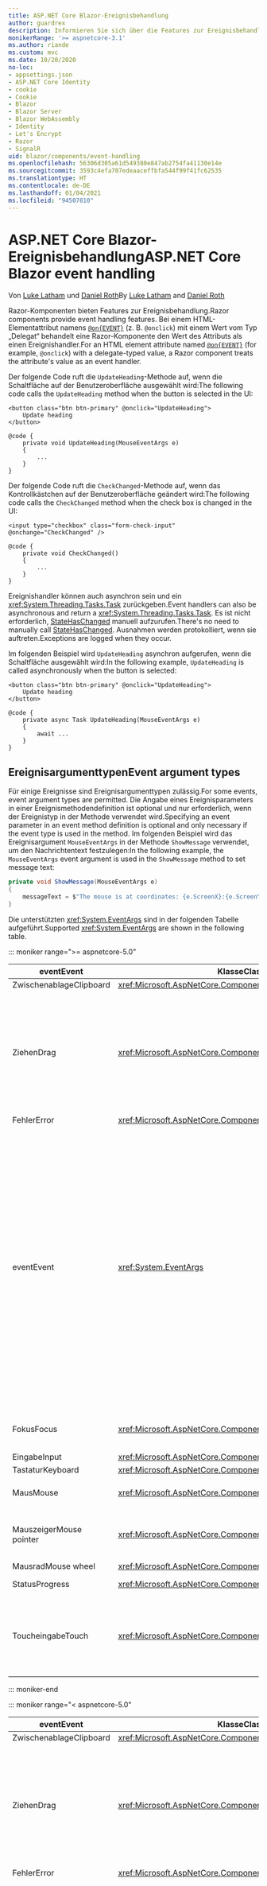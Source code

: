 ```yaml
---
title: ASP.NET Core Blazor-Ereignisbehandlung
author: guardrex
description: Informieren Sie sich über die Features zur Ereignisbehandlung von Blazor, einschließlich Ereignisargumenttypen, Ereignisrückrufe und die Verwaltung von standardmäßigen Browserereignissen.
monikerRange: '>= aspnetcore-3.1'
ms.author: riande
ms.custom: mvc
ms.date: 10/20/2020
no-loc:
- appsettings.json
- ASP.NET Core Identity
- cookie
- Cookie
- Blazor
- Blazor Server
- Blazor WebAssembly
- Identity
- Let's Encrypt
- Razor
- SignalR
uid: blazor/components/event-handling
ms.openlocfilehash: 56306d305a61d549380e847ab2754fa41130e14e
ms.sourcegitcommit: 3593c4efa707edeaaceffbfa544f99f41fc62535
ms.translationtype: HT
ms.contentlocale: de-DE
ms.lasthandoff: 01/04/2021
ms.locfileid: "94507810"
---
```

# <a name="aspnet-core-no-locblazor-event-handling"></a><span data-ttu-id="d9e02-103">ASP.NET Core Blazor-Ereignisbehandlung</span><span class="sxs-lookup"><span data-stu-id="d9e02-103">ASP.NET Core Blazor event handling</span></span>

<span data-ttu-id="d9e02-104">Von [Luke Latham](https://github.com/guardrex) und [Daniel Roth](https://github.com/danroth27)</span><span class="sxs-lookup"><span data-stu-id="d9e02-104">By [Luke Latham](https://github.com/guardrex) and [Daniel Roth](https://github.com/danroth27)</span></span>

<span data-ttu-id="d9e02-105">Razor-Komponenten bieten Features zur Ereignisbehandlung.</span><span class="sxs-lookup"><span data-stu-id="d9e02-105">Razor components provide event handling features.</span></span> <span data-ttu-id="d9e02-106">Bei einem HTML-Elementattribut namens [`@on{EVENT}`](xref:mvc/views/razor#onevent) (z. B. `@onclick`) mit einem Wert vom Typ „Delegat“ behandelt eine Razor-Komponente den Wert des Attributs als einen Ereignishandler.</span><span class="sxs-lookup"><span data-stu-id="d9e02-106">For an HTML element attribute named [`@on{EVENT}`](xref:mvc/views/razor#onevent) (for example, `@onclick`) with a delegate-typed value, a Razor component treats the attribute's value as an event handler.</span></span>

<span data-ttu-id="d9e02-107">Der folgende Code ruft die `UpdateHeading`-Methode auf, wenn die Schaltfläche auf der Benutzeroberfläche ausgewählt wird:</span><span class="sxs-lookup"><span data-stu-id="d9e02-107">The following code calls the `UpdateHeading` method when the button is selected in the UI:</span></span>

```razor
<button class="btn btn-primary" @onclick="UpdateHeading">
    Update heading
</button>

@code {
    private void UpdateHeading(MouseEventArgs e)
    {
        ...
    }
}
```

<span data-ttu-id="d9e02-108">Der folgende Code ruft die `CheckChanged`-Methode auf, wenn das Kontrollkästchen auf der Benutzeroberfläche geändert wird:</span><span class="sxs-lookup"><span data-stu-id="d9e02-108">The following code calls the `CheckChanged` method when the check box is changed in the UI:</span></span>

```razor
<input type="checkbox" class="form-check-input" @onchange="CheckChanged" />

@code {
    private void CheckChanged()
    {
        ...
    }
}
```

<span data-ttu-id="d9e02-109">Ereignishandler können auch asynchron sein und ein <xref:System.Threading.Tasks.Task> zurückgeben.</span><span class="sxs-lookup"><span data-stu-id="d9e02-109">Event handlers can also be asynchronous and return a <xref:System.Threading.Tasks.Task>.</span></span> <span data-ttu-id="d9e02-110">Es ist nicht erforderlich, [StateHasChanged](xref:blazor/components/lifecycle#state-changes) manuell aufzurufen.</span><span class="sxs-lookup"><span data-stu-id="d9e02-110">There's no need to manually call [StateHasChanged](xref:blazor/components/lifecycle#state-changes).</span></span> <span data-ttu-id="d9e02-111">Ausnahmen werden protokolliert, wenn sie auftreten.</span><span class="sxs-lookup"><span data-stu-id="d9e02-111">Exceptions are logged when they occur.</span></span>

<span data-ttu-id="d9e02-112">Im folgenden Beispiel wird `UpdateHeading` asynchron aufgerufen, wenn die Schaltfläche ausgewählt wird:</span><span class="sxs-lookup"><span data-stu-id="d9e02-112">In the following example, `UpdateHeading` is called asynchronously when the button is selected:</span></span>

```razor
<button class="btn btn-primary" @onclick="UpdateHeading">
    Update heading
</button>

@code {
    private async Task UpdateHeading(MouseEventArgs e)
    {
        await ...
    }
}
```

## <a name="event-argument-types"></a><span data-ttu-id="d9e02-113">Ereignisargumenttypen</span><span class="sxs-lookup"><span data-stu-id="d9e02-113">Event argument types</span></span>

<span data-ttu-id="d9e02-114">Für einige Ereignisse sind Ereignisargumenttypen zulässig.</span><span class="sxs-lookup"><span data-stu-id="d9e02-114">For some events, event argument types are permitted.</span></span> <span data-ttu-id="d9e02-115">Die Angabe eines Ereignisparameters in einer Ereignismethodendefinition ist optional und nur erforderlich, wenn der Ereignistyp in der Methode verwendet wird.</span><span class="sxs-lookup"><span data-stu-id="d9e02-115">Specifying an event parameter in an event method definition is optional and only necessary if the event type is used in the method.</span></span> <span data-ttu-id="d9e02-116">Im folgenden Beispiel wird das Ereignisargument `MouseEventArgs` in der Methode `ShowMessage` verwendet, um den Nachrichtentext festzulegen:</span><span class="sxs-lookup"><span data-stu-id="d9e02-116">In the following example, the `MouseEventArgs` event argument is used in the `ShowMessage` method to set message text:</span></span>

```csharp
private void ShowMessage(MouseEventArgs e)
{
    messageText = $"The mouse is at coordinates: {e.ScreenX}:{e.ScreenY}";
}
```

<span data-ttu-id="d9e02-117">Die unterstützten <xref:System.EventArgs> sind in der folgenden Tabelle aufgeführt.</span><span class="sxs-lookup"><span data-stu-id="d9e02-117">Supported <xref:System.EventArgs> are shown in the following table.</span></span>

::: moniker range=">= aspnetcore-5.0"

| <span data-ttu-id="d9e02-118">event</span><span class="sxs-lookup"><span data-stu-id="d9e02-118">Event</span></span>            | <span data-ttu-id="d9e02-119">Klasse</span><span class="sxs-lookup"><span data-stu-id="d9e02-119">Class</span></span>  | <span data-ttu-id="d9e02-120">DOM-Ereignisse und -Hinweise</span><span class="sxs-lookup"><span data-stu-id="d9e02-120">DOM events and notes</span></span> |
| ---------------- | ------ | -------------------- |
| <span data-ttu-id="d9e02-121">Zwischenablage</span><span class="sxs-lookup"><span data-stu-id="d9e02-121">Clipboard</span></span>        | <xref:Microsoft.AspNetCore.Components.Web.ClipboardEventArgs> | <span data-ttu-id="d9e02-122">`oncut`, `oncopy`, `onpaste`</span><span class="sxs-lookup"><span data-stu-id="d9e02-122">`oncut`, `oncopy`, `onpaste`</span></span> |
| <span data-ttu-id="d9e02-123">Ziehen</span><span class="sxs-lookup"><span data-stu-id="d9e02-123">Drag</span></span>             | <xref:Microsoft.AspNetCore.Components.Web.DragEventArgs> | <span data-ttu-id="d9e02-124">`ondrag`, `ondragstart`, `ondragenter`, `ondragleave`, `ondragover`, `ondrop`, `ondragend`</span><span class="sxs-lookup"><span data-stu-id="d9e02-124">`ondrag`, `ondragstart`, `ondragenter`, `ondragleave`, `ondragover`, `ondrop`, `ondragend`</span></span><br><br><span data-ttu-id="d9e02-125"><xref:Microsoft.AspNetCore.Components.Web.DataTransfer> und <xref:Microsoft.AspNetCore.Components.Web.DataTransferItem> speichern gezogene Elementdaten.</span><span class="sxs-lookup"><span data-stu-id="d9e02-125"><xref:Microsoft.AspNetCore.Components.Web.DataTransfer> and <xref:Microsoft.AspNetCore.Components.Web.DataTransferItem> hold dragged item data.</span></span><br><br><span data-ttu-id="d9e02-126">Implementiert Drag & Drop in Blazor-Apps mit [JS-Interop](xref:blazor/call-javascript-from-dotnet) und der [HTML-Drag & Drop-API](https://developer.mozilla.org/docs/Web/API/HTML_Drag_and_Drop_API).</span><span class="sxs-lookup"><span data-stu-id="d9e02-126">Implement drag and drop in Blazor apps using [JS interop](xref:blazor/call-javascript-from-dotnet) with [HTML Drag and Drop API](https://developer.mozilla.org/docs/Web/API/HTML_Drag_and_Drop_API).</span></span> |
| <span data-ttu-id="d9e02-127">Fehler</span><span class="sxs-lookup"><span data-stu-id="d9e02-127">Error</span></span>            | <xref:Microsoft.AspNetCore.Components.Web.ErrorEventArgs> | `onerror` |
| <span data-ttu-id="d9e02-128">event</span><span class="sxs-lookup"><span data-stu-id="d9e02-128">Event</span></span>            | <xref:System.EventArgs> | <span data-ttu-id="d9e02-129">*Allgemein*</span><span class="sxs-lookup"><span data-stu-id="d9e02-129">*General*</span></span><br><span data-ttu-id="d9e02-130">`onactivate`, `onbeforeactivate`, `onbeforedeactivate`, `ondeactivate`, `onfullscreenchange`, `onfullscreenerror`, `onloadeddata`, `onloadedmetadata`, `onpointerlockchange`, `onpointerlockerror`, `onreadystatechange`, `onscroll`</span><span class="sxs-lookup"><span data-stu-id="d9e02-130">`onactivate`, `onbeforeactivate`, `onbeforedeactivate`, `ondeactivate`, `onfullscreenchange`, `onfullscreenerror`, `onloadeddata`, `onloadedmetadata`, `onpointerlockchange`, `onpointerlockerror`, `onreadystatechange`, `onscroll`</span></span><br><br><span data-ttu-id="d9e02-131">*Zwischenablage*</span><span class="sxs-lookup"><span data-stu-id="d9e02-131">*Clipboard*</span></span><br><span data-ttu-id="d9e02-132">`onbeforecut`, `onbeforecopy`, `onbeforepaste`</span><span class="sxs-lookup"><span data-stu-id="d9e02-132">`onbeforecut`, `onbeforecopy`, `onbeforepaste`</span></span><br><br><span data-ttu-id="d9e02-133">*Eingabe*</span><span class="sxs-lookup"><span data-stu-id="d9e02-133">*Input*</span></span><br><span data-ttu-id="d9e02-134">`oninvalid`, `onreset`, `onselect`, `onselectionchange`, `onselectstart`, `onsubmit`</span><span class="sxs-lookup"><span data-stu-id="d9e02-134">`oninvalid`, `onreset`, `onselect`, `onselectionchange`, `onselectstart`, `onsubmit`</span></span><br><br><span data-ttu-id="d9e02-135">*Medien*</span><span class="sxs-lookup"><span data-stu-id="d9e02-135">*Media*</span></span><br><span data-ttu-id="d9e02-136">`oncanplay`, `oncanplaythrough`, `oncuechange`, `ondurationchange`, `onemptied`, `onended`, `onpause`, `onplay`, `onplaying`, `onratechange`, `onseeked`, `onseeking`, `onstalled`, `onstop`, `onsuspend`, `ontimeupdate`, `ontoggle`, `onvolumechange`, `onwaiting`</span><span class="sxs-lookup"><span data-stu-id="d9e02-136">`oncanplay`, `oncanplaythrough`, `oncuechange`, `ondurationchange`, `onemptied`, `onended`, `onpause`, `onplay`, `onplaying`, `onratechange`, `onseeked`, `onseeking`, `onstalled`, `onstop`, `onsuspend`, `ontimeupdate`, `ontoggle`, `onvolumechange`, `onwaiting`</span></span><br><br><span data-ttu-id="d9e02-137"><xref:Microsoft.AspNetCore.Components.Web.EventHandlers> enthält Attribute zum Konfigurieren der Zuordnungen zwischen Ereignisnamen und Ereignisargumenttypen.</span><span class="sxs-lookup"><span data-stu-id="d9e02-137"><xref:Microsoft.AspNetCore.Components.Web.EventHandlers> holds attributes to configure the mappings between event names and event argument types.</span></span> |
| <span data-ttu-id="d9e02-138">Fokus</span><span class="sxs-lookup"><span data-stu-id="d9e02-138">Focus</span></span>            | <xref:Microsoft.AspNetCore.Components.Web.FocusEventArgs> | <span data-ttu-id="d9e02-139">`onfocus`, `onblur`, `onfocusin`, `onfocusout`</span><span class="sxs-lookup"><span data-stu-id="d9e02-139">`onfocus`, `onblur`, `onfocusin`, `onfocusout`</span></span><br><br><span data-ttu-id="d9e02-140">Umfasst nicht die Unterstützung für `relatedTarget`.</span><span class="sxs-lookup"><span data-stu-id="d9e02-140">Doesn't include support for `relatedTarget`.</span></span> |
| <span data-ttu-id="d9e02-141">Eingabe</span><span class="sxs-lookup"><span data-stu-id="d9e02-141">Input</span></span>            | <xref:Microsoft.AspNetCore.Components.ChangeEventArgs> | <span data-ttu-id="d9e02-142">`onchange`, `oninput`</span><span class="sxs-lookup"><span data-stu-id="d9e02-142">`onchange`, `oninput`</span></span> |
| <span data-ttu-id="d9e02-143">Tastatur</span><span class="sxs-lookup"><span data-stu-id="d9e02-143">Keyboard</span></span>         | <xref:Microsoft.AspNetCore.Components.Web.KeyboardEventArgs> | <span data-ttu-id="d9e02-144">`onkeydown`, `onkeypress`, `onkeyup`</span><span class="sxs-lookup"><span data-stu-id="d9e02-144">`onkeydown`, `onkeypress`, `onkeyup`</span></span> |
| <span data-ttu-id="d9e02-145">Maus</span><span class="sxs-lookup"><span data-stu-id="d9e02-145">Mouse</span></span>            | <xref:Microsoft.AspNetCore.Components.Web.MouseEventArgs> | <span data-ttu-id="d9e02-146">`onclick`, `oncontextmenu`, `ondblclick`, `onmousedown`, `onmouseup`, `onmouseover`, `onmousemove`, `onmouseout`</span><span class="sxs-lookup"><span data-stu-id="d9e02-146">`onclick`, `oncontextmenu`, `ondblclick`, `onmousedown`, `onmouseup`, `onmouseover`, `onmousemove`, `onmouseout`</span></span> |
| <span data-ttu-id="d9e02-147">Mauszeiger</span><span class="sxs-lookup"><span data-stu-id="d9e02-147">Mouse pointer</span></span>    | <xref:Microsoft.AspNetCore.Components.Web.PointerEventArgs> | <span data-ttu-id="d9e02-148">`onpointerdown`, `onpointerup`, `onpointercancel`, `onpointermove`, `onpointerover`, `onpointerout`, `onpointerenter`, `onpointerleave`, `ongotpointercapture`, `onlostpointercapture`</span><span class="sxs-lookup"><span data-stu-id="d9e02-148">`onpointerdown`, `onpointerup`, `onpointercancel`, `onpointermove`, `onpointerover`, `onpointerout`, `onpointerenter`, `onpointerleave`, `ongotpointercapture`, `onlostpointercapture`</span></span> |
| <span data-ttu-id="d9e02-149">Mausrad</span><span class="sxs-lookup"><span data-stu-id="d9e02-149">Mouse wheel</span></span>      | <xref:Microsoft.AspNetCore.Components.Web.WheelEventArgs> | <span data-ttu-id="d9e02-150">`onwheel`, `onmousewheel`</span><span class="sxs-lookup"><span data-stu-id="d9e02-150">`onwheel`, `onmousewheel`</span></span> |
| <span data-ttu-id="d9e02-151">Status</span><span class="sxs-lookup"><span data-stu-id="d9e02-151">Progress</span></span>         | <xref:Microsoft.AspNetCore.Components.Web.ProgressEventArgs> | <span data-ttu-id="d9e02-152">`onabort`, `onload`, `onloadend`, `onloadstart`, `onprogress`, `ontimeout`</span><span class="sxs-lookup"><span data-stu-id="d9e02-152">`onabort`, `onload`, `onloadend`, `onloadstart`, `onprogress`, `ontimeout`</span></span> |
| <span data-ttu-id="d9e02-153">Toucheingabe</span><span class="sxs-lookup"><span data-stu-id="d9e02-153">Touch</span></span>            | <xref:Microsoft.AspNetCore.Components.Web.TouchEventArgs> | <span data-ttu-id="d9e02-154">`ontouchstart`, `ontouchend`, `ontouchmove`, `ontouchenter`, `ontouchleave`, `ontouchcancel`</span><span class="sxs-lookup"><span data-stu-id="d9e02-154">`ontouchstart`, `ontouchend`, `ontouchmove`, `ontouchenter`, `ontouchleave`, `ontouchcancel`</span></span><br><br><span data-ttu-id="d9e02-155"><xref:Microsoft.AspNetCore.Components.Web.TouchPoint> stellt einen einzelnen Kontaktpunkt auf einem Gerät mit Berührungseingabe dar.</span><span class="sxs-lookup"><span data-stu-id="d9e02-155"><xref:Microsoft.AspNetCore.Components.Web.TouchPoint> represents a single contact point on a touch-sensitive device.</span></span> |

::: moniker-end

::: moniker range="< aspnetcore-5.0"

| <span data-ttu-id="d9e02-156">event</span><span class="sxs-lookup"><span data-stu-id="d9e02-156">Event</span></span>            | <span data-ttu-id="d9e02-157">Klasse</span><span class="sxs-lookup"><span data-stu-id="d9e02-157">Class</span></span> | <span data-ttu-id="d9e02-158">DOM-Ereignisse und -Hinweise</span><span class="sxs-lookup"><span data-stu-id="d9e02-158">DOM events and notes</span></span> |
| ---------------- | ----- | -------------------- |
| <span data-ttu-id="d9e02-159">Zwischenablage</span><span class="sxs-lookup"><span data-stu-id="d9e02-159">Clipboard</span></span>        | <xref:Microsoft.AspNetCore.Components.Web.ClipboardEventArgs> | <span data-ttu-id="d9e02-160">`oncut`, `oncopy`, `onpaste`</span><span class="sxs-lookup"><span data-stu-id="d9e02-160">`oncut`, `oncopy`, `onpaste`</span></span> |
| <span data-ttu-id="d9e02-161">Ziehen</span><span class="sxs-lookup"><span data-stu-id="d9e02-161">Drag</span></span>             | <xref:Microsoft.AspNetCore.Components.Web.DragEventArgs> | <span data-ttu-id="d9e02-162">`ondrag`, `ondragstart`, `ondragenter`, `ondragleave`, `ondragover`, `ondrop`, `ondragend`</span><span class="sxs-lookup"><span data-stu-id="d9e02-162">`ondrag`, `ondragstart`, `ondragenter`, `ondragleave`, `ondragover`, `ondrop`, `ondragend`</span></span><br><br><span data-ttu-id="d9e02-163"><xref:Microsoft.AspNetCore.Components.Web.DataTransfer> und <xref:Microsoft.AspNetCore.Components.Web.DataTransferItem> speichern gezogene Elementdaten.</span><span class="sxs-lookup"><span data-stu-id="d9e02-163"><xref:Microsoft.AspNetCore.Components.Web.DataTransfer> and <xref:Microsoft.AspNetCore.Components.Web.DataTransferItem> hold dragged item data.</span></span><br><br><span data-ttu-id="d9e02-164">Implementiert Drag & Drop in Blazor-Apps mit [JS-Interop](xref:blazor/call-javascript-from-dotnet) und der [HTML-Drag & Drop-API](https://developer.mozilla.org/docs/Web/API/HTML_Drag_and_Drop_API).</span><span class="sxs-lookup"><span data-stu-id="d9e02-164">Implement drag and drop in Blazor apps using [JS interop](xref:blazor/call-javascript-from-dotnet) with [HTML Drag and Drop API](https://developer.mozilla.org/docs/Web/API/HTML_Drag_and_Drop_API).</span></span> |
| <span data-ttu-id="d9e02-165">Fehler</span><span class="sxs-lookup"><span data-stu-id="d9e02-165">Error</span></span>            | <xref:Microsoft.AspNetCore.Components.Web.ErrorEventArgs> | `onerror` |
| <span data-ttu-id="d9e02-166">event</span><span class="sxs-lookup"><span data-stu-id="d9e02-166">Event</span></span>            | <xref:System.EventArgs> | <span data-ttu-id="d9e02-167">*Allgemein*</span><span class="sxs-lookup"><span data-stu-id="d9e02-167">*General*</span></span><br><span data-ttu-id="d9e02-168">`onactivate`, `onbeforeactivate`, `onbeforedeactivate`, `ondeactivate`, `onfullscreenchange`, `onfullscreenerror`, `onloadeddata`, `onloadedmetadata`, `onpointerlockchange`, `onpointerlockerror`, `onreadystatechange`, `onscroll`</span><span class="sxs-lookup"><span data-stu-id="d9e02-168">`onactivate`, `onbeforeactivate`, `onbeforedeactivate`, `ondeactivate`, `onfullscreenchange`, `onfullscreenerror`, `onloadeddata`, `onloadedmetadata`, `onpointerlockchange`, `onpointerlockerror`, `onreadystatechange`, `onscroll`</span></span><br><br><span data-ttu-id="d9e02-169">*Zwischenablage*</span><span class="sxs-lookup"><span data-stu-id="d9e02-169">*Clipboard*</span></span><br><span data-ttu-id="d9e02-170">`onbeforecut`, `onbeforecopy`, `onbeforepaste`</span><span class="sxs-lookup"><span data-stu-id="d9e02-170">`onbeforecut`, `onbeforecopy`, `onbeforepaste`</span></span><br><br><span data-ttu-id="d9e02-171">*Eingabe*</span><span class="sxs-lookup"><span data-stu-id="d9e02-171">*Input*</span></span><br><span data-ttu-id="d9e02-172">`oninvalid`, `onreset`, `onselect`, `onselectionchange`, `onselectstart`, `onsubmit`</span><span class="sxs-lookup"><span data-stu-id="d9e02-172">`oninvalid`, `onreset`, `onselect`, `onselectionchange`, `onselectstart`, `onsubmit`</span></span><br><br><span data-ttu-id="d9e02-173">*Medien*</span><span class="sxs-lookup"><span data-stu-id="d9e02-173">*Media*</span></span><br><span data-ttu-id="d9e02-174">`oncanplay`, `oncanplaythrough`, `oncuechange`, `ondurationchange`, `onemptied`, `onended`, `onpause`, `onplay`, `onplaying`, `onratechange`, `onseeked`, `onseeking`, `onstalled`, `onstop`, `onsuspend`, `ontimeupdate`, `onvolumechange`, `onwaiting`</span><span class="sxs-lookup"><span data-stu-id="d9e02-174">`oncanplay`, `oncanplaythrough`, `oncuechange`, `ondurationchange`, `onemptied`, `onended`, `onpause`, `onplay`, `onplaying`, `onratechange`, `onseeked`, `onseeking`, `onstalled`, `onstop`, `onsuspend`, `ontimeupdate`, `onvolumechange`, `onwaiting`</span></span><br><br><span data-ttu-id="d9e02-175"><xref:Microsoft.AspNetCore.Components.Web.EventHandlers> enthält Attribute zum Konfigurieren der Zuordnungen zwischen Ereignisnamen und Ereignisargumenttypen.</span><span class="sxs-lookup"><span data-stu-id="d9e02-175"><xref:Microsoft.AspNetCore.Components.Web.EventHandlers> holds attributes to configure the mappings between event names and event argument types.</span></span> |
| <span data-ttu-id="d9e02-176">Fokus</span><span class="sxs-lookup"><span data-stu-id="d9e02-176">Focus</span></span>            | <xref:Microsoft.AspNetCore.Components.Web.FocusEventArgs> | <span data-ttu-id="d9e02-177">`onfocus`, `onblur`, `onfocusin`, `onfocusout`</span><span class="sxs-lookup"><span data-stu-id="d9e02-177">`onfocus`, `onblur`, `onfocusin`, `onfocusout`</span></span><br><br><span data-ttu-id="d9e02-178">Umfasst nicht die Unterstützung für `relatedTarget`.</span><span class="sxs-lookup"><span data-stu-id="d9e02-178">Doesn't include support for `relatedTarget`.</span></span> |
| <span data-ttu-id="d9e02-179">Eingabe</span><span class="sxs-lookup"><span data-stu-id="d9e02-179">Input</span></span>            | <xref:Microsoft.AspNetCore.Components.ChangeEventArgs> | <span data-ttu-id="d9e02-180">`onchange`, `oninput`</span><span class="sxs-lookup"><span data-stu-id="d9e02-180">`onchange`, `oninput`</span></span> |
| <span data-ttu-id="d9e02-181">Tastatur</span><span class="sxs-lookup"><span data-stu-id="d9e02-181">Keyboard</span></span>         | <xref:Microsoft.AspNetCore.Components.Web.KeyboardEventArgs> | <span data-ttu-id="d9e02-182">`onkeydown`, `onkeypress`, `onkeyup`</span><span class="sxs-lookup"><span data-stu-id="d9e02-182">`onkeydown`, `onkeypress`, `onkeyup`</span></span> |
| <span data-ttu-id="d9e02-183">Maus</span><span class="sxs-lookup"><span data-stu-id="d9e02-183">Mouse</span></span>            | <xref:Microsoft.AspNetCore.Components.Web.MouseEventArgs> | <span data-ttu-id="d9e02-184">`onclick`, `oncontextmenu`, `ondblclick`, `onmousedown`, `onmouseup`, `onmouseover`, `onmousemove`, `onmouseout`</span><span class="sxs-lookup"><span data-stu-id="d9e02-184">`onclick`, `oncontextmenu`, `ondblclick`, `onmousedown`, `onmouseup`, `onmouseover`, `onmousemove`, `onmouseout`</span></span> |
| <span data-ttu-id="d9e02-185">Mauszeiger</span><span class="sxs-lookup"><span data-stu-id="d9e02-185">Mouse pointer</span></span>    | <xref:Microsoft.AspNetCore.Components.Web.PointerEventArgs> | <span data-ttu-id="d9e02-186">`onpointerdown`, `onpointerup`, `onpointercancel`, `onpointermove`, `onpointerover`, `onpointerout`, `onpointerenter`, `onpointerleave`, `ongotpointercapture`, `onlostpointercapture`</span><span class="sxs-lookup"><span data-stu-id="d9e02-186">`onpointerdown`, `onpointerup`, `onpointercancel`, `onpointermove`, `onpointerover`, `onpointerout`, `onpointerenter`, `onpointerleave`, `ongotpointercapture`, `onlostpointercapture`</span></span> |
| <span data-ttu-id="d9e02-187">Mausrad</span><span class="sxs-lookup"><span data-stu-id="d9e02-187">Mouse wheel</span></span>      | <xref:Microsoft.AspNetCore.Components.Web.WheelEventArgs> | <span data-ttu-id="d9e02-188">`onwheel`, `onmousewheel`</span><span class="sxs-lookup"><span data-stu-id="d9e02-188">`onwheel`, `onmousewheel`</span></span> |
| <span data-ttu-id="d9e02-189">Status</span><span class="sxs-lookup"><span data-stu-id="d9e02-189">Progress</span></span>         | <xref:Microsoft.AspNetCore.Components.Web.ProgressEventArgs> | <span data-ttu-id="d9e02-190">`onabort`, `onload`, `onloadend`, `onloadstart`, `onprogress`, `ontimeout`</span><span class="sxs-lookup"><span data-stu-id="d9e02-190">`onabort`, `onload`, `onloadend`, `onloadstart`, `onprogress`, `ontimeout`</span></span> |
| <span data-ttu-id="d9e02-191">Toucheingabe</span><span class="sxs-lookup"><span data-stu-id="d9e02-191">Touch</span></span>            | <xref:Microsoft.AspNetCore.Components.Web.TouchEventArgs> | <span data-ttu-id="d9e02-192">`ontouchstart`, `ontouchend`, `ontouchmove`, `ontouchenter`, `ontouchleave`, `ontouchcancel`</span><span class="sxs-lookup"><span data-stu-id="d9e02-192">`ontouchstart`, `ontouchend`, `ontouchmove`, `ontouchenter`, `ontouchleave`, `ontouchcancel`</span></span><br><br><span data-ttu-id="d9e02-193"><xref:Microsoft.AspNetCore.Components.Web.TouchPoint> stellt einen einzelnen Kontaktpunkt auf einem Gerät mit Berührungseingabe dar.</span><span class="sxs-lookup"><span data-stu-id="d9e02-193"><xref:Microsoft.AspNetCore.Components.Web.TouchPoint> represents a single contact point on a touch-sensitive device.</span></span> |

::: moniker-end

<span data-ttu-id="d9e02-194">Weitere Informationen finden Sie in den folgenden Ressourcen:</span><span class="sxs-lookup"><span data-stu-id="d9e02-194">For more information, see the following resources:</span></span>

* <span data-ttu-id="d9e02-195">[`EventArgs`-Klassen in der ASP.NET Core Verweisquelle (dotnet/aspnetcore `master` branch)](https://github.com/dotnet/aspnetcore/tree/master/src/Components/Web/src/Web).</span><span class="sxs-lookup"><span data-stu-id="d9e02-195">[`EventArgs` classes in the ASP.NET Core reference source (dotnet/aspnetcore `master` branch)](https://github.com/dotnet/aspnetcore/tree/master/src/Components/Web/src/Web).</span></span> <span data-ttu-id="d9e02-196">Der `master`-Branch stellt die API dar, die sich für das *nächste* ASP.NET Core-Release in Entwicklung befindet.</span><span class="sxs-lookup"><span data-stu-id="d9e02-196">The `master` branch represents API under development for the *next* ASP.NET Core release.</span></span> <span data-ttu-id="d9e02-197">Wählen Sie für das aktuelle Release den entsprechenden GitHub-Repositorybranch aus (z. B. `release/3.1`).</span><span class="sxs-lookup"><span data-stu-id="d9e02-197">For the current release, select the appropriate GitHub repository branch (for example, `release/3.1`).</span></span>
* <span data-ttu-id="d9e02-198">[MDN-Webdokumentationen: GlobalEventHandlers](https://developer.mozilla.org/docs/Web/API/GlobalEventHandlers): Enthält Informationen dazu, welche HTML-Elemente die einzelnen DOM-Ereignisse unterstützen.</span><span class="sxs-lookup"><span data-stu-id="d9e02-198">[MDN web docs: GlobalEventHandlers](https://developer.mozilla.org/docs/Web/API/GlobalEventHandlers): Includes information on which HTML elements support each DOM event.</span></span>

## <a name="lambda-expressions"></a><span data-ttu-id="d9e02-199">Lambdaausdrücke</span><span class="sxs-lookup"><span data-stu-id="d9e02-199">Lambda expressions</span></span>

<span data-ttu-id="d9e02-200">[Lambdaausdrücke](/dotnet/csharp/programming-guide/statements-expressions-operators/lambda-expressions) können ebenfalls verwendet werden:</span><span class="sxs-lookup"><span data-stu-id="d9e02-200">[Lambda expressions](/dotnet/csharp/programming-guide/statements-expressions-operators/lambda-expressions) can also be used:</span></span>

```razor
<button @onclick="@(e => Console.WriteLine("Hello, world!"))">Say hello</button>
```

<span data-ttu-id="d9e02-201">Es ist häufig praktisch, über zusätzliche Werte zusammenzuschlagen, z. B. bei der Iteration über eine Reihe von Elementen.</span><span class="sxs-lookup"><span data-stu-id="d9e02-201">It's often convenient to close over additional values, such as when iterating over a set of elements.</span></span> <span data-ttu-id="d9e02-202">Das folgende Beispiel erstellt drei Schaltflächen, die jeweils `UpdateHeading` aufrufen, wobei ein Ereignisargument (<xref:Microsoft.AspNetCore.Components.Web.MouseEventArgs>) und seine Schaltflächennummer (`buttonNumber`) übergeben werden, wenn sie auf der Benutzeroberfläche ausgewählt werden:</span><span class="sxs-lookup"><span data-stu-id="d9e02-202">The following example creates three buttons, each of which calls `UpdateHeading` passing an event argument (<xref:Microsoft.AspNetCore.Components.Web.MouseEventArgs>) and its button number (`buttonNumber`) when selected in the UI:</span></span>

```razor
<h2>@message</h2>

@for (var i = 1; i < 4; i++)
{
    var buttonNumber = i;

    <button class="btn btn-primary"
            @onclick="@(e => UpdateHeading(e, buttonNumber))">
        Button #@i
    </button>
}

@code {
    private string message = "Select a button to learn its position.";

    private void UpdateHeading(MouseEventArgs e, int buttonNumber)
    {
        message = $"You selected Button #{buttonNumber} at " +
            $"mouse position: {e.ClientX} X {e.ClientY}.";
    }
}
```

> [!NOTE]
> <span data-ttu-id="d9e02-203">Verwenden Sie **keine** Schleifenvariable direkt in einem Lambdaausdruck wie `i` im vorangehenden `for`-Schleifenbeispiel.</span><span class="sxs-lookup"><span data-stu-id="d9e02-203">Do **not** use a loop variable directly in a lambda expression, such as `i` in the preceding `for` loop example.</span></span> <span data-ttu-id="d9e02-204">Ansonsten wird dieselbe Variable von allen Lambdaausdrücken verwendet, sodass der gleiche Wert in allen Lambdaausdrücken verwendet wird.</span><span class="sxs-lookup"><span data-stu-id="d9e02-204">Otherwise, the same variable is used by all lambda expressions, which results in use of the same value in all lambdas.</span></span> <span data-ttu-id="d9e02-205">Erfassen Sie den Wert der Variable immer in einer lokalen Variable, und verwenden Sie diese anschließend.</span><span class="sxs-lookup"><span data-stu-id="d9e02-205">Always capture the variable's value in a local variable and then use it.</span></span> <span data-ttu-id="d9e02-206">Im vorangegangenen Beispiel wird die Schleifenvariable `i` `buttonNumber` zugewiesen.</span><span class="sxs-lookup"><span data-stu-id="d9e02-206">In the preceding example, the loop variable `i` is assigned to `buttonNumber`.</span></span>

## <a name="eventcallback"></a><span data-ttu-id="d9e02-207">EventCallback</span><span class="sxs-lookup"><span data-stu-id="d9e02-207">EventCallback</span></span>

<span data-ttu-id="d9e02-208">Ein häufiges Szenario mit geschachtelten Komponenten ist der Wunsch, die Methode einer übergeordneten Komponente auszuführen, wenn ein Ereignis einer untergeordneten Komponente eintritt.</span><span class="sxs-lookup"><span data-stu-id="d9e02-208">A common scenario with nested components is the desire to run a parent component's method when a child component event occurs.</span></span> <span data-ttu-id="d9e02-209">Das ein `onclick`-Ereignis in der untergeordneten Komponente auftritt, ist ein gängiger Anwendungsfall.</span><span class="sxs-lookup"><span data-stu-id="d9e02-209">An `onclick` event occurring in the child component is a common use case.</span></span> <span data-ttu-id="d9e02-210">Um Ereignisse komponentenübergreifend darzustellen, verwenden Sie ein <xref:Microsoft.AspNetCore.Components.EventCallback>.</span><span class="sxs-lookup"><span data-stu-id="d9e02-210">To expose events across components, use an <xref:Microsoft.AspNetCore.Components.EventCallback>.</span></span> <span data-ttu-id="d9e02-211">Eine übergeordnete Komponente kann dem <xref:Microsoft.AspNetCore.Components.EventCallback> einer untergeordneten Komponente eine Rückrufmethode zuweisen.</span><span class="sxs-lookup"><span data-stu-id="d9e02-211">A parent component can assign a callback method to a child component's <xref:Microsoft.AspNetCore.Components.EventCallback>.</span></span>

<span data-ttu-id="d9e02-212">Der `ChildComponent` in der Beispiel-App (`Components/ChildComponent.razor`) zeigt, wie der `onclick`-Handler einer Schaltfläche so eingerichtet ist, dass er einen <xref:Microsoft.AspNetCore.Components.EventCallback>-Delegaten von der `ParentComponent` des Beispiels empfängt.</span><span class="sxs-lookup"><span data-stu-id="d9e02-212">The `ChildComponent` in the sample app (`Components/ChildComponent.razor`) demonstrates how a button's `onclick` handler is set up to receive an <xref:Microsoft.AspNetCore.Components.EventCallback> delegate from the sample's `ParentComponent`.</span></span> <span data-ttu-id="d9e02-213">Der <xref:Microsoft.AspNetCore.Components.EventCallback> wird mit `MouseEventArgs` typisiert, was für ein `onclick`-Ereignis von einem Peripheriegerät geeignet ist:</span><span class="sxs-lookup"><span data-stu-id="d9e02-213">The <xref:Microsoft.AspNetCore.Components.EventCallback> is typed with `MouseEventArgs`, which is appropriate for an `onclick` event from a peripheral device:</span></span>

[!code-razor[](../common/samples/5.x/BlazorWebAssemblySample/Components/ChildComponent.razor?highlight=5-7,17-18)]

<span data-ttu-id="d9e02-214">Die `ParentComponent` legt die <xref:Microsoft.AspNetCore.Components.EventCallback%601> (`OnClickCallback`) des untergeordneten Elements auf seine `ShowMessage`-Methode fest.</span><span class="sxs-lookup"><span data-stu-id="d9e02-214">The `ParentComponent` sets the child's <xref:Microsoft.AspNetCore.Components.EventCallback%601> (`OnClickCallback`) to its `ShowMessage` method.</span></span>

<span data-ttu-id="d9e02-215">`Pages/ParentComponent.razor`:</span><span class="sxs-lookup"><span data-stu-id="d9e02-215">`Pages/ParentComponent.razor`:</span></span>

```razor
@page "/ParentComponent"

<h1>Parent-child example</h1>

<ChildComponent Title="Panel Title from Parent"
                OnClickCallback="@ShowMessage">
    Content of the child component is supplied
    by the parent component.
</ChildComponent>

<p><b>@messageText</b></p>

@code {
    private string messageText;

    private void ShowMessage(MouseEventArgs e)
    {
        messageText = $"Blaze a new trail with Blazor! ({e.ScreenX}, {e.ScreenY})";
    }
}
```

<span data-ttu-id="d9e02-216">Wenn die Schaltfläche in der `ChildComponent` ausgewählt ist:</span><span class="sxs-lookup"><span data-stu-id="d9e02-216">When the button is selected in the `ChildComponent`:</span></span>

* <span data-ttu-id="d9e02-217">Die `ShowMessage`-Methode von `ParentComponent` wird aufgerufen.</span><span class="sxs-lookup"><span data-stu-id="d9e02-217">The `ParentComponent`'s `ShowMessage` method is called.</span></span> <span data-ttu-id="d9e02-218">`messageText` wird aktualisiert und in der `ParentComponent` angezeigt.</span><span class="sxs-lookup"><span data-stu-id="d9e02-218">`messageText` is updated and displayed in the `ParentComponent`.</span></span>
* <span data-ttu-id="d9e02-219">Ein Aufruf von [`StateHasChanged`](xref:blazor/components/lifecycle#state-changes) ist in der Methode des Rückrufs (`ShowMessage`) nicht erforderlich.</span><span class="sxs-lookup"><span data-stu-id="d9e02-219">A call to [`StateHasChanged`](xref:blazor/components/lifecycle#state-changes) isn't required in the callback's method (`ShowMessage`).</span></span> <span data-ttu-id="d9e02-220"><xref:Microsoft.AspNetCore.Components.ComponentBase.StateHasChanged%2A> wird automatisch aufgerufen, um die `ParentComponent` zu rendern, so wie Ereignisse untergeordneter Elemente das Rendern von Komponenten in Ereignishandlern auslösen, die innerhalb des untergeordneten Elements ausgeführt werden.</span><span class="sxs-lookup"><span data-stu-id="d9e02-220"><xref:Microsoft.AspNetCore.Components.ComponentBase.StateHasChanged%2A> is called automatically to rerender the `ParentComponent`, just as child events trigger component rerendering in event handlers that execute within the child.</span></span>

<span data-ttu-id="d9e02-221"><xref:Microsoft.AspNetCore.Components.EventCallback> und <xref:Microsoft.AspNetCore.Components.EventCallback%601> gestatten asynchrone Delegate.</span><span class="sxs-lookup"><span data-stu-id="d9e02-221"><xref:Microsoft.AspNetCore.Components.EventCallback> and <xref:Microsoft.AspNetCore.Components.EventCallback%601> permit asynchronous delegates.</span></span> <span data-ttu-id="d9e02-222"><xref:Microsoft.AspNetCore.Components.EventCallback> ist schwach typisiert und erlaubt das Übergeben von Argumenten eines beliebigen Typs in `InvokeAsync(Object)`.</span><span class="sxs-lookup"><span data-stu-id="d9e02-222"><xref:Microsoft.AspNetCore.Components.EventCallback> is weakly typed and allows passing any type argument in `InvokeAsync(Object)`.</span></span> <span data-ttu-id="d9e02-223"><xref:Microsoft.AspNetCore.Components.EventCallback%601> ist stark typisiert und erfordert das Übergeben eines `T`-Arguments in `InvokeAsync(T)`, das `TValue` zugewiesen werden kann.</span><span class="sxs-lookup"><span data-stu-id="d9e02-223"><xref:Microsoft.AspNetCore.Components.EventCallback%601> is strongly typed and requires passing a `T` argument in `InvokeAsync(T)` that's assignable to `TValue`.</span></span>

```razor
<ChildComponent 
    OnClickCallback="@(async () => { await Task.Yield(); messageText = "Blaze It!"; })" />
```

<span data-ttu-id="d9e02-224">Rufen Sie ein <xref:Microsoft.AspNetCore.Components.EventCallback> oder <xref:Microsoft.AspNetCore.Components.EventCallback%601> mit <xref:Microsoft.AspNetCore.Components.EventCallback.InvokeAsync%2A> auf, und warten Sie auf das <xref:System.Threading.Tasks.Task>:</span><span class="sxs-lookup"><span data-stu-id="d9e02-224">Invoke an <xref:Microsoft.AspNetCore.Components.EventCallback> or <xref:Microsoft.AspNetCore.Components.EventCallback%601> with <xref:Microsoft.AspNetCore.Components.EventCallback.InvokeAsync%2A> and await the <xref:System.Threading.Tasks.Task>:</span></span>

```csharp
await OnClickCallback.InvokeAsync(arg);
```

<span data-ttu-id="d9e02-225">Verwenden Sie <xref:Microsoft.AspNetCore.Components.EventCallback> und <xref:Microsoft.AspNetCore.Components.EventCallback%601> für die Ereignisbehandlung und die Bindung von Komponentenparametern.</span><span class="sxs-lookup"><span data-stu-id="d9e02-225">Use <xref:Microsoft.AspNetCore.Components.EventCallback> and <xref:Microsoft.AspNetCore.Components.EventCallback%601> for event handling and binding component parameters.</span></span>

<span data-ttu-id="d9e02-226">Bevorzugen Sie das stark typisierte <xref:Microsoft.AspNetCore.Components.EventCallback%601> gegenüber dem <xref:Microsoft.AspNetCore.Components.EventCallback>.</span><span class="sxs-lookup"><span data-stu-id="d9e02-226">Prefer the strongly typed <xref:Microsoft.AspNetCore.Components.EventCallback%601> over <xref:Microsoft.AspNetCore.Components.EventCallback>.</span></span> <span data-ttu-id="d9e02-227"><xref:Microsoft.AspNetCore.Components.EventCallback%601> bietet den Benutzern der Komponente ein besseres Fehlerfeedback.</span><span class="sxs-lookup"><span data-stu-id="d9e02-227"><xref:Microsoft.AspNetCore.Components.EventCallback%601> provides better error feedback to users of the component.</span></span> <span data-ttu-id="d9e02-228">Ähnlich wie bei anderen UI-Ereignishandlern ist die Angabe des Ereignisparameters optional.</span><span class="sxs-lookup"><span data-stu-id="d9e02-228">Similar to other UI event handlers, specifying the event parameter is optional.</span></span> <span data-ttu-id="d9e02-229">Verwenden Sie <xref:Microsoft.AspNetCore.Components.EventCallback>, wenn kein Wert an den Rückruf übergeben wurde.</span><span class="sxs-lookup"><span data-stu-id="d9e02-229">Use <xref:Microsoft.AspNetCore.Components.EventCallback> when there's no value passed to the callback.</span></span>

## <a name="prevent-default-actions"></a><span data-ttu-id="d9e02-230">Verhindern von Standardaktionen</span><span class="sxs-lookup"><span data-stu-id="d9e02-230">Prevent default actions</span></span>

<span data-ttu-id="d9e02-231">Verwenden Sie das Direktivenattribut [`@on{EVENT}:preventDefault`](xref:mvc/views/razor#oneventpreventdefault), um die Standardaktion für ein Ereignis zu verhindern.</span><span class="sxs-lookup"><span data-stu-id="d9e02-231">Use the [`@on{EVENT}:preventDefault`](xref:mvc/views/razor#oneventpreventdefault) directive attribute to prevent the default action for an event.</span></span>

<span data-ttu-id="d9e02-232">Wenn ein Schlüssel auf einem Eingabegerät ausgewählt wird und der Elementfokus auf einem Textfeld liegt, zeigt ein Browser normalerweise das Zeichen des Schlüssels in dem Textfeld an.</span><span class="sxs-lookup"><span data-stu-id="d9e02-232">When a key is selected on an input device and the element focus is on a text box, a browser normally displays the key's character in the text box.</span></span> <span data-ttu-id="d9e02-233">Im folgenden Beispiel wird das Standardverhalten durch die Angabe des Direktivenattributs `@onkeypress:preventDefault` verhindert.</span><span class="sxs-lookup"><span data-stu-id="d9e02-233">In the following example, the default behavior is prevented by specifying the `@onkeypress:preventDefault` directive attribute.</span></span> <span data-ttu-id="d9e02-234">Der Zähler wird inkrementiert und der Schlüssel **+** wird nicht im Wert des `<input>`-Elements erfasst:</span><span class="sxs-lookup"><span data-stu-id="d9e02-234">The counter increments, and the **+** key isn't captured into the `<input>` element's value:</span></span>

```razor
<input value="@count" @onkeypress="KeyHandler" @onkeypress:preventDefault />

@code {
    private int count = 0;

    private void KeyHandler(KeyboardEventArgs e)
    {
        if (e.Key == "+")
        {
            count++;
        }
    }
}
```

<span data-ttu-id="d9e02-235">Die Angabe des Attributs `@on{EVENT}:preventDefault` ohne Wert ist gleichbedeutend mit `@on{EVENT}:preventDefault="true"`.</span><span class="sxs-lookup"><span data-stu-id="d9e02-235">Specifying the `@on{EVENT}:preventDefault` attribute without a value is equivalent to `@on{EVENT}:preventDefault="true"`.</span></span>

<span data-ttu-id="d9e02-236">Der Wert des Attributs kann auch ein Ausdruck sein.</span><span class="sxs-lookup"><span data-stu-id="d9e02-236">The value of the attribute can also be an expression.</span></span> <span data-ttu-id="d9e02-237">Im folgenden Beispiel ist `shouldPreventDefault` ein `bool`-Feld, das entweder auf `true` oder `false` festgelegt ist:</span><span class="sxs-lookup"><span data-stu-id="d9e02-237">In the following example, `shouldPreventDefault` is a `bool` field set to either `true` or `false`:</span></span>

```razor
<input @onkeypress:preventDefault="shouldPreventDefault" />
```

## <a name="stop-event-propagation"></a><span data-ttu-id="d9e02-238">Beenden der Ereignisweitergabe</span><span class="sxs-lookup"><span data-stu-id="d9e02-238">Stop event propagation</span></span>

<span data-ttu-id="d9e02-239">Verwenden Sie das Direktivenattribut [`@on{EVENT}:stopPropagation`](xref:mvc/views/razor#oneventstoppropagation), um die Ereignisweitergabe zu beenden.</span><span class="sxs-lookup"><span data-stu-id="d9e02-239">Use the [`@on{EVENT}:stopPropagation`](xref:mvc/views/razor#oneventstoppropagation) directive attribute to stop event propagation.</span></span>

<span data-ttu-id="d9e02-240">Im folgenden Beispiel verhindert das Aktivieren des Kontrollkästchens die Weitergabe von Klickereignissen des zweiten untergeordneten `<div>`-Elements an das übergeordnete `<div>`-Element:</span><span class="sxs-lookup"><span data-stu-id="d9e02-240">In the following example, selecting the check box prevents click events from the second child `<div>` from propagating to the parent `<div>`:</span></span>

```razor
<label>
    <input @bind="stopPropagation" type="checkbox" />
    Stop Propagation
</label>

<div @onclick="OnSelectParentDiv">
    <h3>Parent div</h3>

    <div @onclick="OnSelectChildDiv">
        Child div that doesn't stop propagation when selected.
    </div>

    <div @onclick="OnSelectChildDiv" @onclick:stopPropagation="stopPropagation">
        Child div that stops propagation when selected.
    </div>
</div>

@code {
    private bool stopPropagation = false;

    private void OnSelectParentDiv() => 
        Console.WriteLine($"The parent div was selected. {DateTime.Now}");
    private void OnSelectChildDiv() => 
        Console.WriteLine($"A child div was selected. {DateTime.Now}");
}
```

::: moniker range=">= aspnetcore-5.0"

## <a name="focus-an-element"></a><span data-ttu-id="d9e02-241">Fokussieren eines Elements</span><span class="sxs-lookup"><span data-stu-id="d9e02-241">Focus an element</span></span>

<span data-ttu-id="d9e02-242">Rufen Sie `FocusAsync` für einen [Elementverweis](xref:blazor/call-javascript-from-dotnet#capture-references-to-elements) auf, um den Fokus auf ein Element im Code zu platzieren:</span><span class="sxs-lookup"><span data-stu-id="d9e02-242">Call `FocusAsync` on an [element reference](xref:blazor/call-javascript-from-dotnet#capture-references-to-elements) to focus an element in code:</span></span>

```razor
<input @ref="exampleInput" />

<button @onclick="ChangeFocus">Focus the Input Element</button>

@code {
    private ElementReference exampleInput;
    
    private async Task ChangeFocus()
    {
        await exampleInput.FocusAsync();
    }
}
```

::: moniker-end
